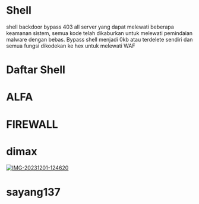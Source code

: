 # Shell 
shell backdoor bypass 403 all server yang dapat melewati beberapa keamanan sistem, semua kode telah dikaburkan untuk melewati pemindaian malware dengan bebas. Bypass shell menjadi 0kb atau terdelete sendiri dan semua fungsi dikodekan ke hex untuk melewati WAF
# Daftar Shell 
# ALFA
# FIREWALL 
# dimax  
<a href="https://ibb.co/4WwfGcp"><img src="https://i.ibb.co/p26P8gd/IMG-20231201-124620.jpg" alt="IMG-20231201-124620" border="0" /></a>
# sayang137
